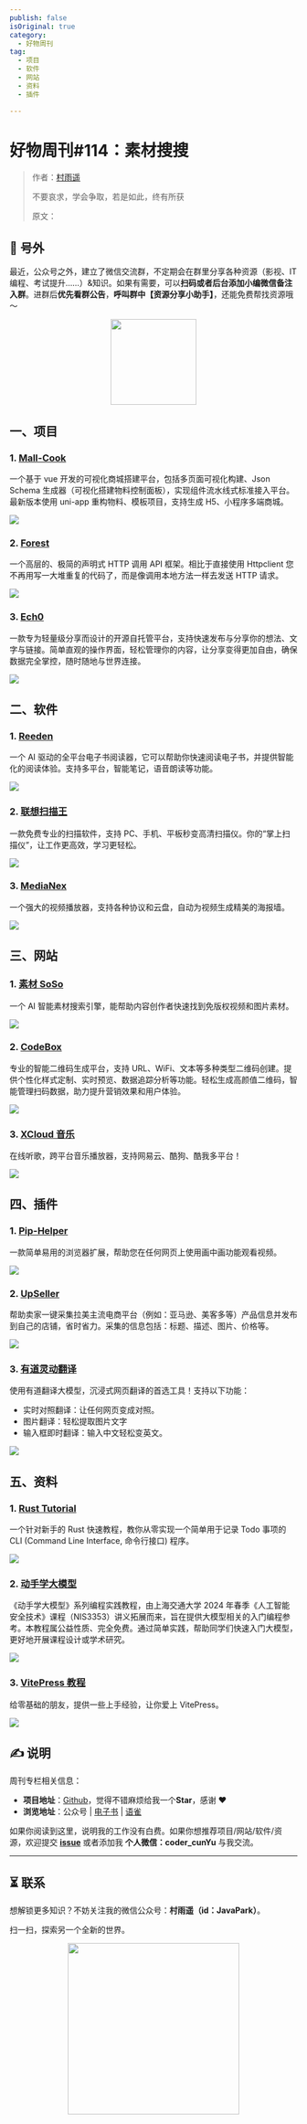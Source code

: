```yaml
---
publish: false
isOriginal: true
category:
  - 好物周刊
tag:
  - 项目
  - 软件
  - 网站
  - 资料
  - 插件

---
```


# 好物周刊#114：素材搜搜

> 作者：[村雨遥](https://github.com/cunyu1943)
> 
> 不要哀求，学会争取，若是如此，终有所获
> 
> 原文：

## 🎈 号外

最近，公众号之外，建立了微信交流群，不定期会在群里分享各种资源（影视、IT 编程、考试提升……）&知识。如果有需要，可以**扫码或者后台添加小编微信备注入群**。进群后**优先看群公告**，**呼叫群中【资源分享小助手】**，还能免费帮找资源哦～

<center>
<img src="/contact/wxgroup.jpg" width="150"> 
</center>

## 一、项目

### 1. [Mall-Cook](https://github.com/wangyuan389/mall-cook)

一个基于 vue 开发的可视化商城搭建平台，包括多页面可视化构建、Json Schema 生成器（可视化搭建物料控制面板），实现组件流水线式标准接入平台。最新版本使用 uni-app 重构物料、模板项目，支持生成 H5、小程序多端商城。

![](assets/0705-0711/1751932498703-a3cf8436-8743-49dc-901e-9365c9fe8292.webp)

### 2. [Forest](https://github.com/dromara/forest)

一个高层的、极简的声明式 HTTP 调用 API 框架。相比于直接使用 Httpclient 您不再用写一大堆重复的代码了，而是像调用本地方法一样去发送 HTTP 请求。

![](assets/0705-0711/1751932643131-1e675999-19ad-4146-8aeb-d160066aa2eb.webp)

### 3. [Ech0](https://github.com/lin-snow/Ech0)

一款专为轻量级分享而设计的开源自托管平台，支持快速发布与分享你的想法、文字与链接。简单直观的操作界面，轻松管理你的内容，让分享变得更加自由，确保数据完全掌控，随时随地与世界连接。

![](assets/0705-0711/1751932963407-28a5554a-c2a0-4183-ad0e-9e546df6456c.webp)

## 二、软件

### 1. [Reeden](https://reeden.app)

一个 AI 驱动的全平台电子书阅读器，它可以帮助你快速阅读电子书，并提供智能化的阅读体验。支持多平台，智能笔记，语音朗读等功能。

![](assets/0705-0711/1751328081308-83684a8a-e913-4bdf-9a53-b45e7ff547ee.webp)

### 2. [联想扫描王](https://static.xue.lenovomm.com/scannerpc.html)

一款免费专业的扫描软件，支持 PC、手机、平板秒变高清扫描仪。你的“掌上扫描仪”，让工作更高效，学习更轻松。

![](assets/0705-0711/1752019367346-4f2474df-73e6-4d8a-8d5e-75a93856de69.webp)

### 3. [MediaNex](https://github.com/medianexapp)

一个强大的视频播放器，支持各种协议和云盘，自动为视频生成精美的海报墙。

![](assets/0705-0711/1752019574469-6f1eb103-99b8-48ce-be67-a67440fdb4a8.webp)

## 三、网站 

### 1. [素材 SoSo](https://clipso.agilestudio.cn)

一个 AI 智能素材搜索引擎，能帮助内容创作者快速找到免版权视频和图片素材。

![](assets/0705-0711/1751635546083-3300af3d-8b89-44b8-a7d3-747660139dd9.webp)

### 2. [CodeBox](https://www.codebox.club)

专业的智能二维码生成平台，支持 URL、WiFi、文本等多种类型二维码创建。提供个性化样式定制、实时预览、数据追踪分析等功能。轻松生成高颜值二维码，智能管理扫码数据，助力提升营销效果和用户体验。

![](assets/0705-0711/1751672753478-f6f5d30c-2639-47ee-b9e6-fd2a0600bc60.webp)

### 3. [XCloud 音乐](https://music.xcloudv.top)

在线听歌，跨平台音乐播放器，支持网易云、酷狗、酷我多平台！

![](assets/0705-0711/1751973267321-77c3a84e-5e36-4040-af26-043865850745.webp)

## 四、插件

### 1. [Pip-Helper](https://chromewebstore.google.com/detail/pip-helper-picture-in-pic/emfmcmaapkkmfogeamhofioabkaifpcg)

一款简单易用的浏览器扩展，帮助您在任何网页上使用画中画功能观看视频。

![](assets/0705-0711/1751673030698-f51cac0d-3555-4524-a1aa-c3e1e7f863df.webp)

### 2. [UpSeller](https://chromewebstore.google.com/detail/gbnfheoijkjfgeobhbkpgdkfabihjonj?utm_source=item-share-cb)

帮助卖家一键采集拉美主流电商平台（例如：亚马逊、美客多等）产品信息并发布到自己的店铺，省时省力。采集的信息包括：标题、描述、图片、价格等。

![](assets/0705-0711/1752062769671-599a7c87-becb-45ea-a685-d0498b40b49b.webp)

### 3. [有道灵动翻译](https://chromewebstore.google.com/detail/jlpcnoohcpfgpbalhlggdhjocgnlgafn?utm_source=item-share-cb)

使用有道翻译大模型，沉浸式网页翻译的首选工具！支持以下功能：

-   实时对照翻译：让任何网页变成对照。
-   图片翻译：轻松提取图片文字
-   输入框即时翻译：输入中文轻松变英文。

![](assets/0705-0711/1752103003757-1b53422a-0c5f-427f-acb1-680d1f4d2ea5.webp)

## 五、资料

### 1. [Rust Tutorial](https://github.com/InkSha/rust-tutorial)

一个针对新手的 Rust 快速教程，教你从零实现一个简单用于记录 Todo 事项的 CLI (Command Line Interface, 命令行接口) 程序。

![](assets/0705-0711/1751672882980-90a5b4b0-0440-4453-9825-644e11c8c191.webp)

### 2. [动手学大模型](https://github.com/Lordog/dive-into-llms)

《动手学大模型》系列编程实践教程，由上海交通大学 2024 年春季《人工智能安全技术》课程（NIS3353）讲义拓展而来，旨在提供大模型相关的入门编程参考。本教程属公益性质、完全免费。通过简单实践，帮助同学们快速入门大模型，更好地开展课程设计或学术研究。

![](assets/0705-0711/1752019942257-4961fb54-59f8-404e-82a0-324f093e8075.webp)

### 3. [VitePress 教程](https://github.com/Yiov/vitepress-doc)

给零基础的朋友，提供一些上手经验，让你爱上 VitePress。

![](assets/0705-0711/1752020159147-5ce1c870-f24f-4d8e-976b-88a1a05864b3.webp)


## ✍️ 说明

周刊专栏相关信息：

- **项目地址**：[Github](https://github.com/cunyu1943/weekly)，觉得不错麻烦给我一个**Star**，感谢 ❤️
- **浏览地址**：公众号 | [电子书](https://cunyu1943.github.io/weekly) | [语雀](https://yuque.com/cunyu1943/weekly)

如果你阅读到这里，说明我的工作没有白费。如果你想推荐项目/网站/软件/资源，欢迎提交 **[issue](https://github.com/cunyu1943/weekly/issues)** 或者添加我 **个人微信：coder_cunYu** 与我交流。

---

## ⏳ 联系

想解锁更多知识？不妨关注我的微信公众号：**村雨遥（id：JavaPark）**。

扫一扫，探索另一个全新的世界。

<center>
<img src="/contact/contact.png" width="300">
</center>


